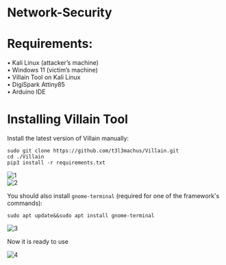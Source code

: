 # Network-Security

# Requirements:
•	 Kali Linux (attacker’s machine) <br>
•	 Windows 11 (victim’s machine) <br>
•	 Villain Tool on Kali Linux <br>
•	 DigiSpark Attiny85 <br>
•	 Arduino IDE <br>

# Installing Villain Tool
Install the latest version of Villain manually:
```
sudo git clone https://github.com/t3l3machus/Villain.git
cd ./Villain
pip3 install -r requirements.txt
```
![1](https://github.com/mishqatabid/Network-Security/assets/145700715/09fc9dac-f0db-40b0-a0f4-40429e2849f9)<br>
![2](https://github.com/mishqatabid/Network-Security/assets/145700715/bf6b1320-018e-4696-9bfa-531802b8824a)

You should also install `gnome-terminal` (required for one of the framework's commands):
```
sudo apt update&&sudo apt install gnome-terminal
```

![3](https://github.com/mishqatabid/Network-Security/assets/145700715/193d2fe2-69b8-4d75-bb41-f9f8c4a05611)

Now it is ready to use<br>

![4](https://github.com/mishqatabid/Network-Security/assets/145700715/58e48912-81fa-4e9f-9c00-8142a1c0b8ec)<br>

